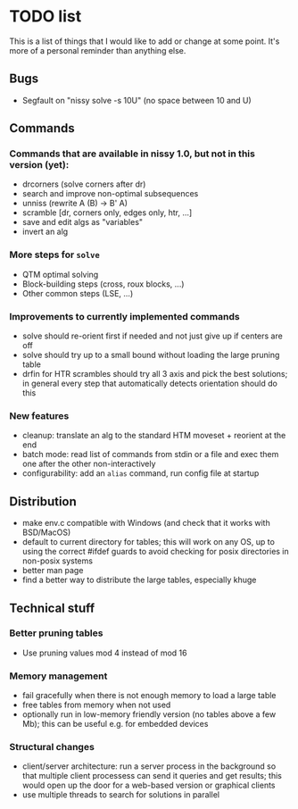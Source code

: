 # TODO list

This is a list of things that I would like to add or change at some point.
It's more of a personal reminder than anything else.

## Bugs
* Segfault on "nissy solve -s 10U" (no space between 10 and U)

## Commands

### Commands that are available in nissy 1.0, but not in this version (yet):
* drcorners (solve corners after dr)
* search and improve non-optimal subsequences
* unniss (rewrite A (B) -> B' A)
* scramble [dr, corners only, edges only, htr, ...]
* save and edit algs as "variables"
* invert an alg

### More steps for `solve`
* QTM optimal solving
* Block-building steps (cross, roux blocks, ...)
* Other common steps (LSE, ...)

### Improvements to currently implemented commands
* solve should re-orient first if needed and not just give up if centers are off
* solve should try up to a small bound without loading the large pruning table
* drfin for HTR scrambles should try all 3 axis and pick the best solutions;
  in general every step that automatically detects orientation should do this

### New features
* cleanup: translate an alg to the standard HTM moveset + reorient at the end
* batch mode: read list of commands from stdin or a file and exec them
  one after the other non-interactively
* configurability: add an `alias` command, run config file at startup

## Distribution

* make env.c compatible with Windows (and check that it works with
  BSD/MacOS)
* default to current directory for tables; this will work on any OS, up to
  using the correct #ifdef guards to avoid checking for posix directories
  in non-posix systems
* better man page
* find a better way to distribute the large tables, especially khuge

## Technical stuff

### Better pruning tables
* Use pruning values mod 4 instead of mod 16

### Memory management
* fail gracefully when there is not enough memory to load a large table
* free tables from memory when not used
* optionally run in low-memory friendly version (no tables above a few Mb);
  this can be useful e.g. for embedded devices

### Structural changes
* client/server architecture: run a server process in the background so that
  multiple client processess can send it queries and get results; this would
  open up the door for a web-based version or graphical clients
* use multiple threads to search for solutions in parallel
